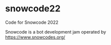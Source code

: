 # snowcode22
Code for Snowcode 2022

Snowcode is a bot development jam operated by https://www.snowcodes.org/

